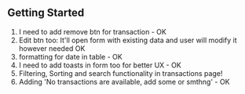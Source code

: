 ## Getting Started

1. I need to add remove btn for transaction - OK
2. Edit btn too: It'll open form with existing data and user will modify it however needed OK
3. formatting for date in table - OK
4. I need to add toasts in form too for better UX - OK
5. Filtering, Sorting and search functionality in transactions page!
6. Adding 'No transactions are available, add some or smthng' - OK
